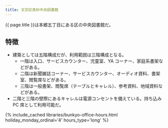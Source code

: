 ```yaml
---
title: 文京区真砂中央図書館
---
```


{{ page.title }}は本郷五丁目にある区の中央図書館だ。

## 特徴

* 建築としては五階構成だが、利用範囲は三階構成となる。
  * 一階は入口、サービスカウンター、児童室、YA コーナー、家庭系書架などがある。
  * 二階は新聞雑誌コーナー、サービスカウンター、オーディオ資料、書架室、閲覧席などがある。
  * 三階は一般書架、閲覧席（テーブルとキャレル）、参考資料、地域資料などがある。
* 二階と三階の壁際にあるキャレルは電源コンセントを備えている。持ち込み PC 席として利用可能だ。

{% include_cached libraries/bunkyo-office-hours.html
    holiday_monday_ordinal='4'
    hours_type='long' %}
